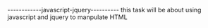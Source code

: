 ------------javascript-jquery----------
this task will be about using javascript and jquery to manpulate HTML
